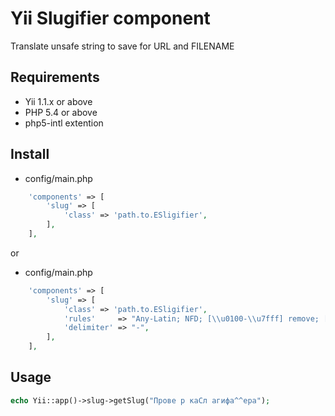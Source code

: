 # Yii Slugifier component
Translate unsafe string to save for URL and FILENAME

## Requirements
* Yii 1.1.x or above
* PHP 5.4 or above
* php5-intl extention

## Install
* config/main.php
```php
	'components' => [
		'slug' => [
            'class' => 'path.to.ESligifier',
		],
	],
```
or
* config/main.php
```php
	'components' => [
		'slug' => [
            'class' => 'path.to.ESligifier',
			'rules'     => "Any-Latin; NFD; [\\u0100-\\u7fff] remove; [:Nonspacing Mark:] Remove; NFC; [:Punctuation:] Remove; Lower();",
			'delimiter' => "-",
		],
	],
```


## Usage
```php
echo Yii::app()->slug->getSlug("Прове р каСл агифа^^ера");
```

